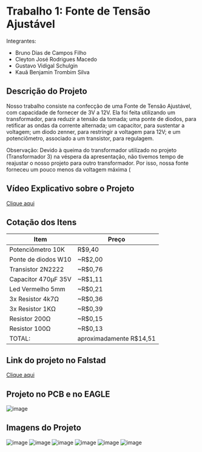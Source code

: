 # Trabalho 1: Fonte de Tensão Ajustável
Integrantes:
- Bruno Dias de Campos Filho
- Cleyton José Rodrigues Macedo
- Gustavo Vidigal Schulgin
- Kauã Benjamin Trombim Silva

## Descrição do Projeto
Nosso trabalho consiste na confecção de uma Fonte de Tensão Ajustável, com capacidade de fornecer de 3V a 12V. 
Ela foi feita utilizando um transformador, para reduzir a tensão da tomada; uma ponte de diodos, para retificar as ondas da corrente alternada; 
um capacitor, para sustentar a voltagem; um diodo zenner, para restringir a voltagem para 12V; e um potenciômetro, associado a um transistor, para regulagem.

Observação: Devido à queima do transformador utilizado no projeto (Transformador 3) na véspera da apresentação, não tivemos tempo de reajustar o nosso projeto para outro transformador. Por isso, nossa fonte forneceu um pouco menos da voltagem máxima (

## Vídeo Explicativo sobre o Projeto
[Clique aqui](https://drive.google.com/file/d/1hXpF5IvrMOFee8N-jfMH2JrUbjJo6d3g/view?usp=drive_link)

## Cotação dos Itens
| Item                |     Preço               |
|---------------------|-------------------------|
| Potenciômetro 10K   | R$9,40                  |
| Ponte de diodos W10 | ~R$2,00                 |
| Transistor 2N2222   | ~R$0,76                 |
| Capacitor 470μF 35V | ~R$1,11                 |
| Led Vermelho 5mm    | ~R$0,21                 |
| 3x Resistor 4k7Ω    | ~R$0,36                 |
| 3x Resistor 1KΩ     | ~R$0,39                 |
| Resistor 200Ω       | ~R$0,15                 |
| Resistor 100Ω       | ~R$0,13                 |
| TOTAL:              | aproximadamente R$14,51 |

## Link do projeto no Falstad
[Clique aqui](https://tinyurl.com/288thzfg)

## Projeto no PCB e no EAGLE
![image](https://drive.google.com/uc?export=view&id=11BTT0W1TBWKEsjg-_hFvpnyA2M5UItBW)

## Imagens do Projeto
![image](https://drive.google.com/uc?export=view&id=1mAY70WFX1T5iIhhTG5bhQxCWOv0VgBTi)
![image](https://drive.google.com/uc?export=view&id=1FijSzvoEMmxeypbeMGixGJ1wQADoNuO3)
![image](https://drive.google.com/uc?export=view&id=1UMbCkl1UFKYBRzqVIIhphThiUYRNnDWp)
![image](https://drive.google.com/uc?export=view&id=1vRccF0r-DHY3Z1wURj5LSKbi00HpeFXv)
![image](https://drive.google.com/uc?export=view&id=1_ckr2K2ZRLCLJ1aBMPMChpdN0VJdbc7L)
![image](https://drive.google.com/uc?export=view&id=1ktQj2OLyorrv9tQVoGf8_VaplhAHDwO3)

